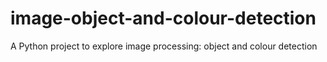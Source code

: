 # image-object-and-colour-detection
A Python project to explore image processing: object and colour detection
